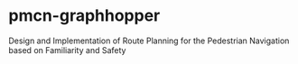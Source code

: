 # pmcn-graphhopper
Design and Implementation of Route Planning for the Pedestrian Navigation based on Familiarity and Safety
